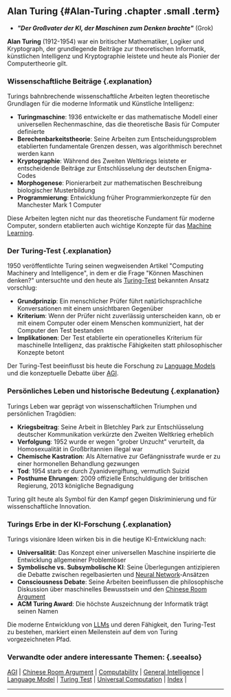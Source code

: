 ## Alan Turing {#Alan-Turing .chapter .small .term}

- ***"Der Großvater der KI, der Maschinen zum Denken brachte"***  (Grok)

**Alan Turing** (1912-1954) war ein britischer Mathematiker, Logiker und Kryptograph, der grundlegende Beiträge zur theoretischen Informatik, künstlichen Intelligenz und Kryptographie leistete und heute als Pionier der Computertheorie gilt.

### Wissenschaftliche Beiträge {.explanation}

Turings bahnbrechende wissenschaftliche Arbeiten legten theoretische Grundlagen für die moderne Informatik und Künstliche Intelligenz:

- **Turingmaschine**: 1936 entwickelte er das mathematische Modell einer universellen Rechenmaschine, das die theoretische Basis für Computer definierte
- **Berechenbarkeitstheorie**: Seine Arbeiten zum Entscheidungsproblem etablierten fundamentale Grenzen dessen, was algorithmisch berechnet werden kann
- **Kryptographie**: Während des Zweiten Weltkriegs leistete er entscheidende Beiträge zur Entschlüsselung der deutschen Enigma-Codes
- **Morphogenese**: Pionierarbeit zur mathematischen Beschreibung biologischer Musterbildung
- **Programmierung**: Entwicklung früher Programmierkonzepte für den Manchester Mark 1 Computer

Diese Arbeiten legten nicht nur das theoretische Fundament für moderne Computer, sondern etablierten auch wichtige Konzepte für das [Machine Learning](#Machine-Learning).

### Der Turing-Test {.explanation}

1950 veröffentlichte Turing seinen wegweisenden Artikel "Computing Machinery and Intelligence", in dem er die Frage "Können Maschinen denken?" untersuchte und den heute als [Turing-Test](#Turing-Test) bekannten Ansatz vorschlug:

- **Grundprinzip**: Ein menschlicher Prüfer führt natürlichsprachliche Konversationen mit einem unsichtbaren Gegenüber
- **Kriterium**: Wenn der Prüfer nicht zuverlässig unterscheiden kann, ob er mit einem Computer oder einem Menschen kommuniziert, hat der Computer den Test bestanden
- **Implikationen**: Der Test etablierte ein operationelles Kriterium für maschinelle Intelligenz, das praktische Fähigkeiten statt philosophischer Konzepte betont

Der Turing-Test beeinflusst bis heute die Forschung zu [Language Models](#Language-Model) und die konzeptuelle Debatte über [AGI](#AGI).

### Persönliches Leben und historische Bedeutung {.explanation}

Turings Leben war geprägt von wissenschaftlichen Triumphen und persönlichen Tragödien:

- **Kriegsbeitrag**: Seine Arbeit in Bletchley Park zur Entschlüsselung deutscher Kommunikation verkürzte den Zweiten Weltkrieg erheblich
- **Verfolgung**: 1952 wurde er wegen "grober Unzucht" verurteilt, da Homosexualität in Großbritannien illegal war
- **Chemische Kastration**: Als Alternative zur Gefängnisstrafe wurde er zu einer hormonellen Behandlung gezwungen
- **Tod**: 1954 starb er durch Zyanidvergiftung, vermutlich Suizid
- **Posthume Ehrungen**: 2009 offizielle Entschuldigung der britischen Regierung, 2013 königliche Begnadigung

Turing gilt heute als Symbol für den Kampf gegen Diskriminierung und für wissenschaftliche Innovation.

### Turings Erbe in der KI-Forschung {.explanation}

Turings visionäre Ideen wirken bis in die heutige KI-Entwicklung nach:

- **Universalität**: Das Konzept einer universellen Maschine inspirierte die Entwicklung allgemeiner Problemlöser
- **Symbolische vs. Subsymbolische KI**: Seine Überlegungen antizipieren die Debatte zwischen regelbasierten und [Neural Network](#Neural-Network)-Ansätzen
- **Consciousness Debate**: Seine Arbeiten beeinflussen die philosophische Diskussion über maschinelles Bewusstsein und den [Chinese Room Argument](#Chinese-Room-Argument)
- **ACM Turing Award**: Die höchste Auszeichnung der Informatik trägt seinen Namen

Die moderne Entwicklung von [LLMs](#LLM) und deren Fähigkeit, den Turing-Test zu bestehen, markiert einen Meilenstein auf dem von Turing vorgezeichneten Pfad.

### Verwandte oder andere interessante Themen: {.seealso}

[AGI](#AGI) |
[Chinese Room Argument](#Chinese-Room-Argument) |
[Computability](#Computability) |
[General Intelligence](#General-Intelligence) |
[Language Model](#Language-Model) |
[Turing Test](#Turing-Test) |
[Universal Computation](#Universal-Computation) |
[Index](#Index) |

----


